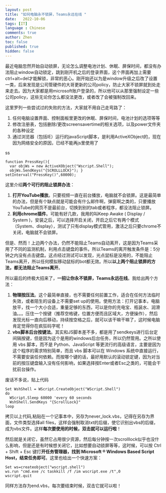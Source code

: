 ```yaml
---
layout: post
title: "如何电脑永不锁屏，Teams永远在线 "
date:   2022-10-06
tags: [IT]
language : Chinese
comments: true
author: Zhen
toc: false
published: true
hidden: false
---
```

最近电脑忽然开始自动锁屏，无论怎么调整电池计划、休眠、屏保时间，都没有办法阻止window自动锁定，跳到刚开机之后的登录界面，这个界面再加上需要ctrl+alt+del才能解锁，非常的恶心。刚开始还以为是window升级之后改了设置一类，后来发现是公司管硬件的大哥更新的公司policy，防止大家不锁屏就到处走来走去。因为大家都是用microsoft账户登录的，所以他可以从那里强制设定一些公司policy，这些无论你怎么都没法更改，或者改了会被强制改回来。

这里罗列一些尝试过的失败的方法，大家就不用自己走弯路了：
1. 任何电脑设置界面、控制面板里更改的休眠、屏保时间，电池计划的选项等等
2. 修改注册表，包括删除/更改screensavertime的相关选项，以及power文件夹的各种设定
3. 通过浏览器（包括IE）运行的javaScript脚本，是利用ActiveXObject的，现在因为网络安全的原因，已经不能再js里使用了

ss

    function PressKey(){   
      var objWs = new ActiveXObject("Wscript.Shell");   
      objWs.SendKeys("{SCROLLLOCK}"); }   
    setInterval("PressKey()",60000); 
    

这里介绍**两个可行的阻止锁屏办法**：
1. **打开YouTube播放**。只要视频一直在前台播放，电脑就不会锁屏。这是最简单的办法，但是有个缺点就是可能会有什么邮件啊，弹窗啊之类的，只要播放YouTube的网页不是最前台，切换到别的tab或者程序，都没法阻止锁屏。
2. **利用chrome插件**。可能有好几款，我用的叫Keep Awake ( Display / System )，安装之后，可以选择开启关闭，开启之后它有两个模式（System、display），测试了只有display模式管用，激活之后只要chrome不关闭，电脑就不会锁屏。

但是、然而！上边两个办法，仍然不能阻止Teams自动离开，这是因为Teams采用了不同的监测机制，利用点击键盘的事件。所以Teams的离开触发条件是：5分钟之内没有点击键盘。这点经过测试可以发现，光点鼠标是没用的，不能阻止Teams离开，所以任何模拟移动鼠标的bot都无效。所以**以上两个阻止锁屏的方法，都无法阻止Teams离开**。

所以最后的终极大招来了，**一招让你永不锁屏，Teams永远在线**。我给出两个方法：
1. **物理按压法**。这个最简单直接，也不需要任何前置工作，适合在任何方法临时失效，或者陌生的设备上不需要set up的使用。使用方法：打开记事本，电脑放平，找一个大小合适，重量足够的东西，可以是你的充电宝、瓶装水、润滑油。。。压住一个按键（推荐空格键，位置方便而且区域大，方便操作），然后发现光标一直向后移动，持续按空格之后，就可以该干嘛干嘛了，这时候电脑肯定觉得你在疯狂码字呢！
2. **vbs脚本后台按键法**。其实和JS脚本差不多，都是用了sendkeys进行后台定间隔按键，但是因为这个是用的windows后台任务，所以仍然管用。之所以使用 vbs 脚本，而不是 Python、JavaScript 等更流行的高级语言，主要是因为这个程序的需求特别简单，而且 vbs 脚本可以在 Windows 系统中直接运行，不需要安装任何依赖。而按哪个键的话，最好用默认的滚动锁定键，因为对当前的按压键盘输入没有任何影响，如果选择按Enter或者Esc之类的，可能会干扰前台操作。
 
废话不多说，贴上代码

    Set WshShell = WScript.CreateObject("WScript.Shell")    
    do   
      WScript.Sleep 60000 'every 60 seconds
      WshShell.SendKeys "{ScrollLock}"
    loop

拷贝以上代码,粘贴在一个记事本中，另存为never_lock.vbs，记得在另存为界面，文件类型选择all files，这样会强制取消txt的后缀，使它识别出vbs的后缀，成为vbs文件。这样**每次要使用的时候，双击就可以运行啦**！

然后就是关闭它，虽然它占用很少资源，然后每分钟按一次scrolllock似乎也没什么影响，但是还是有时候想关闭它，比如想要自动锁屏等等，这时候，可以按 Ctrl + Shift + Esc 键打**开任务管理器，找到 Microsoft ® Windows Based Script Host，结束任务即可**。这里也给出一个快速方案：

    Set ws=createobject("wscript.shell")   
    ws.run "cmd.exe /c taskkill /f /im wscript.exe /t",0   
    wscript.quit

同样方法存为end.vbs，每次要结束时候，双击它就可以啦！


<!--stackedit_data:
eyJoaXN0b3J5IjpbNTQ1MTE4NTU1LDcxODQ0NTQ3NCwxMjMxMz
cwNTY0LDI4NDExMjYzMiwtMTg5MjM1NjEzMSwtMTc1NjAwNDQ5
NiwtMTg5Nzk1Mjc0NywtNTU1MjM1ODk0XX0=
-->